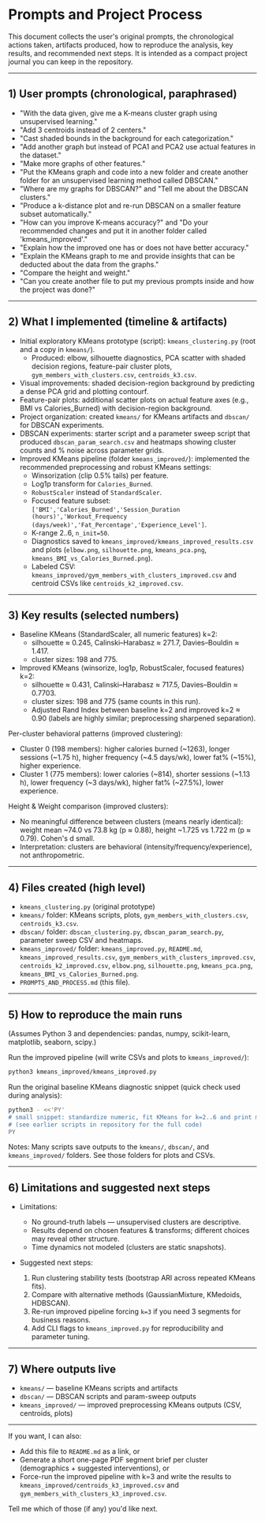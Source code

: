 # Prompts and Project Process

This document collects the user's original prompts, the chronological actions taken, artifacts produced, how to reproduce the analysis, key results, and recommended next steps. It is intended as a compact project journal you can keep in the repository.

---

## 1) User prompts (chronological, paraphrased)
- "With the data given, give me a K-means cluster graph using unsupervised learning."
- "Add 3 centroids instead of 2 centers." 
- "Cast shaded bounds in the background for each categorization." 
- "Add another graph but instead of PCA1 and PCA2 use actual features in the dataset." 
- "Make more graphs of other features." 
- "Put the KMeans graph and code into a new folder and create another folder for an unsupervised learning method called DBSCAN." 
- "Where are my graphs for DBSCAN?" and "Tell me about the DBSCAN clusters." 
- "Produce a k-distance plot and re-run DBSCAN on a smaller feature subset automatically." 
- "How can you improve K-means accuracy?" and "Do your recommended changes and put it in another folder called 'kmeans_improved'."
- "Explain how the improved one has or does not have better accuracy." 
- "Explain the KMeans graph to me and provide insights that can be deducted about the data from the graphs." 
- "Compare the height and weight." 
- "Can you create another file to put my previous prompts inside and how the project was done?"

---

## 2) What I implemented (timeline & artifacts)
- Initial exploratory KMeans prototype (script): `kmeans_clustering.py` (root and a copy in `kmeans/`).
  - Produced: elbow, silhouette diagnostics, PCA scatter with shaded decision regions, feature-pair cluster plots, `gym_members_with_clusters.csv`, `centroids_k3.csv`.
- Visual improvements: shaded decision-region background by predicting a dense PCA grid and plotting contourf.
- Feature-pair plots: additional scatter plots on actual feature axes (e.g., BMI vs Calories_Burned) with decision-region background.
- Project organization: created `kmeans/` for KMeans artifacts and `dbscan/` for DBSCAN experiments.
- DBSCAN experiments: starter script and a parameter sweep script that produced `dbscan_param_search.csv` and heatmaps showing cluster counts and % noise across parameter grids.
- Improved KMeans pipeline (folder `kmeans_improved/`): implemented the recommended preprocessing and robust KMeans settings:
  - Winsorization (clip 0.5% tails) per feature.
  - Log1p transform for `Calories_Burned`.
  - `RobustScaler` instead of `StandardScaler`.
  - Focused feature subset: `['BMI','Calories_Burned','Session_Duration (hours)','Workout_Frequency (days/week)','Fat_Percentage','Experience_Level']`.
  - K-range 2..6, `n_init=50`.
  - Diagnostics saved to `kmeans_improved/kmeans_improved_results.csv` and plots (`elbow.png`, `silhouette.png`, `kmeans_pca.png`, `kmeans_BMI_vs_Calories_Burned.png`).
  - Labeled CSV: `kmeans_improved/gym_members_with_clusters_improved.csv` and centroid CSVs like `centroids_k2_improved.csv`.

---

## 3) Key results (selected numbers)
- Baseline KMeans (StandardScaler, all numeric features) k=2:
  - silhouette ≈ 0.245, Calinski–Harabasz ≈ 271.7, Davies–Bouldin ≈ 1.417.
  - cluster sizes: 198 and 775.
- Improved KMeans (winsorize, log1p, RobustScaler, focused features) k=2:
  - silhouette ≈ 0.431, Calinski–Harabasz ≈ 717.5, Davies–Bouldin ≈ 0.7703.
  - cluster sizes: 198 and 775 (same counts in this run).
  - Adjusted Rand Index between baseline k=2 and improved k=2 ≈ 0.90 (labels are highly similar; preprocessing sharpened separation).

Per-cluster behavioral patterns (improved clustering):
- Cluster 0 (198 members): higher calories burned (~1263), longer sessions (~1.75 h), higher frequency (~4.5 days/wk), lower fat% (~15%), higher experience.
- Cluster 1 (775 members): lower calories (~814), shorter sessions (~1.13 h), lower frequency (~3 days/wk), higher fat% (~27.5%), lower experience.

Height & Weight comparison (improved clusters):
- No meaningful difference between clusters (means nearly identical): weight mean ~74.0 vs 73.8 kg (p ≈ 0.88), height ~1.725 vs 1.722 m (p ≈ 0.79). Cohen's d small.
- Interpretation: clusters are behavioral (intensity/frequency/experience), not anthropometric.

---

## 4) Files created (high level)
- `kmeans_clustering.py` (original prototype)
- `kmeans/` folder: KMeans scripts, plots, `gym_members_with_clusters.csv`, `centroids_k3.csv`.
- `dbscan/` folder: `dbscan_clustering.py`, `dbscan_param_search.py`, parameter sweep CSV and heatmaps.
- `kmeans_improved/` folder: `kmeans_improved.py`, `README.md`, `kmeans_improved_results.csv`, `gym_members_with_clusters_improved.csv`, `centroids_k2_improved.csv`, `elbow.png`, `silhouette.png`, `kmeans_pca.png`, `kmeans_BMI_vs_Calories_Burned.png`.
- `PROMPTS_AND_PROCESS.md` (this file).

---

## 5) How to reproduce the main runs
(Assumes Python 3 and dependencies: pandas, numpy, scikit-learn, matplotlib, seaborn, scipy.)

Run the improved pipeline (will write CSVs and plots to `kmeans_improved/`):

```bash
python3 kmeans_improved/kmeans_improved.py
```

Run the original baseline KMeans diagnostic snippet (quick check used during analysis):

```bash
python3 - <<'PY'
# small snippet: standardize numeric, fit KMeans for k=2..6 and print metrics
# (see earlier scripts in repository for the full code)
PY
```

Notes: Many scripts save outputs to the `kmeans/`, `dbscan/`, and `kmeans_improved/` folders. See those folders for plots and CSVs.

---

## 6) Limitations and suggested next steps
- Limitations:
  - No ground-truth labels — unsupervised clusters are descriptive.
  - Results depend on chosen features & transforms; different choices may reveal other structure.
  - Time dynamics not modeled (clusters are static snapshots).

- Suggested next steps:
  1. Run clustering stability tests (bootstrap ARI across repeated KMeans fits).
  2. Compare with alternative methods (GaussianMixture, KMedoids, HDBSCAN).
  3. Re-run improved pipeline forcing `k=3` if you need 3 segments for business reasons.
  4. Add CLI flags to `kmeans_improved.py` for reproducibility and parameter tuning.

---

## 7) Where outputs live
- `kmeans/` — baseline KMeans scripts and artifacts
- `dbscan/` — DBSCAN scripts and param-sweep outputs
- `kmeans_improved/` — improved preprocessing KMeans outputs (CSV, centroids, plots)

---

If you want, I can also:
- Add this file to `README.md` as a link, or
- Generate a short one-page PDF segment brief per cluster (demographics + suggested interventions), or
- Force-run the improved pipeline with k=3 and write the results to `kmeans_improved/centroids_k3_improved.csv` and `gym_members_with_clusters_k3_improved.csv`.

Tell me which of those (if any) you'd like next.
